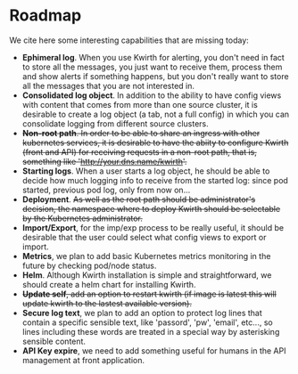 # Roadmap
We cite here some interesting capabilities that are missing today:

  - **Ephimeral log**. When you use Kwirth for alerting, you don't need in fact to store all the messages, you just want to receive them, process them and show alerts if something happens, but you don't really want to store all the messages that you are not interested in.
  - **Consolidated log object**. In addition to the ability to have config views with content that comes from more than one source cluster, it is desirable to create a log object (a tab, not a full config) in which you can consolidate logging from different source clusters.
  - ~~**Non-root path**. In order to be able to share an ingress with other kubernetes services, it is desirable to have the abiity to configure Kwirth (front and API) for receiving requests in a non-root path, that is, something like 'http://your.dns.name/kwirth'.~~
  - **Starting logs**. When a user starts a log object, he should be able to decide how much logging info to receive from the started log: since pod started, previous pod log, only from now on...
  - **Deployment**. ~~As well as the root path should be administrator's decision, the namespace where to deploy Kwirth should be selectable by the Kubernetes administrator.~~
  - **Import/Export**, for the imp/exp process to be really useful, it should be desirable that the user could select what config views to export or import.
  - **Metrics**, we plan to add basic Kubernetes metrics monitoring in the future by checking pod/node status.  
  - **Helm**. Although Kwirth installation is simple and straightforward, we should create a helm chart for installing Kwirth.
  - ~~**Update self**, add an option to restart kwirth (if image is latest this will update kwirth to the lastest available version).~~
  - **Secure log text**, we plan to add an option to protect log lines that contain a specific sensible text, like 'passord', 'pw', 'email', etc..., so lines including these words are treated in a special way by asterisking sensible content.
  - **API Key expire**, we need to add something useful for humans in the API management at front application.
